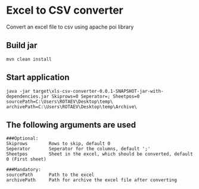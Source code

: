 # Excel to CSV converter
Convert an excel file to csv using apache poi library

## Build jar
```
mvn clean install
```

## Start application 
```
java -jar target\xls-csv-converter-0.0.1-SNAPSHOT-jar-with-dependencies.jar Skiprows=0 Seperator=; Sheetpos=0 sourcePath=C:\Users\ROTAEV\Desktop\temp\ archivePath=C:\Users\ROTAEV\Desktop\temp\Archive\
```

## The following arguments are used
```
###Optional:
Skiprows        Rows to skip, default 0
Seperator       Seperator for the columns, default ';'
Sheetpos        Sheet in the excel, which should be converted, default 0 (First sheet)

###Mandatory:
sourcePath      Path to the excel
archivePath     Path for archive the excel file after converting
```
